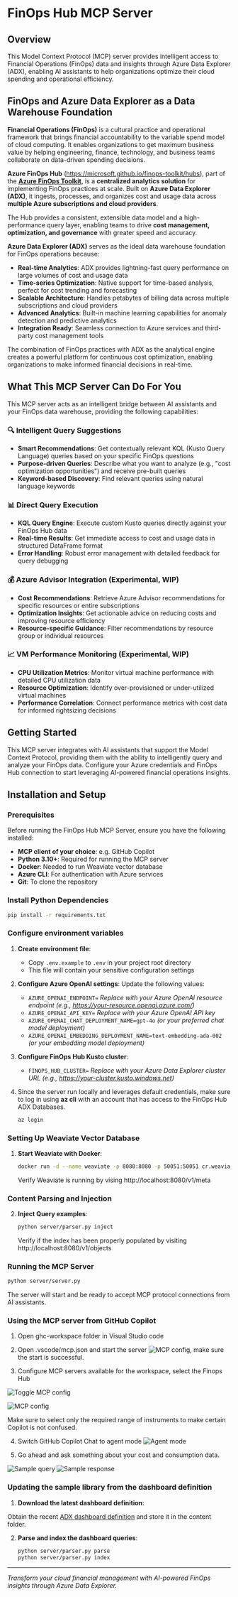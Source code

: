 # FinOps Hub MCP Server

## Overview

This Model Context Protocol (MCP) server provides intelligent access to Financial Operations (FinOps) data and insights through Azure Data Explorer (ADX), enabling AI assistants to help organizations optimize their cloud spending and operational efficiency.

## FinOps and Azure Data Explorer as a Data Warehouse Foundation

**Financial Operations (FinOps)** is a cultural practice and operational framework that brings financial accountability to the variable spend model of cloud computing. It enables organizations to get maximum business value by helping engineering, finance, technology, and business teams collaborate on data-driven spending decisions.

**Azure FinOps Hub**
(https://microsoft.github.io/finops-toolkit/hubs), part of the [**Azure FinOps Toolkit**](https://microsoft.github.io/finops-toolkit), is a **centralized analytics solution** for implementing FinOps practices at scale. Built on **Azure Data Explorer (ADX)**, it ingests, processes, and organizes cost and usage data across **multiple Azure subscriptions and cloud providers**.  

The Hub provides a consistent, extensible data model and a high-performance query layer, enabling teams to drive **cost management, optimization, and governance** with greater speed and accuracy.


**Azure Data Explorer (ADX)** serves as the ideal data warehouse foundation for FinOps operations because:

- **Real-time Analytics**: ADX provides lightning-fast query performance on large volumes of cost and usage data
- **Time-series Optimization**: Native support for time-based analysis, perfect for cost trending and forecasting
- **Scalable Architecture**: Handles petabytes of billing data across multiple subscriptions and cloud providers
- **Advanced Analytics**: Built-in machine learning capabilities for anomaly detection and predictive analytics
- **Integration Ready**: Seamless connection to Azure services and third-party cost management tools

The combination of FinOps practices with ADX as the analytical engine creates a powerful platform for continuous cost optimization, enabling organizations to make informed financial decisions in real-time.

## What This MCP Server Can Do For You

This MCP server acts as an intelligent bridge between AI assistants and your FinOps data warehouse, providing the following capabilities:

### 🔍 **Intelligent Query Suggestions**
- **Smart Recommendations**: Get contextually relevant KQL (Kusto Query Language) queries based on your specific FinOps questions
- **Purpose-driven Queries**: Describe what you want to analyze (e.g., "cost optimization opportunities") and receive pre-built queries
- **Keyword-based Discovery**: Find relevant queries using natural language keywords

### 📊 **Direct Query Execution**
- **KQL Query Engine**: Execute custom Kusto queries directly against your FinOps Hub data
- **Real-time Results**: Get immediate access to cost and usage data in structured DataFrame format
- **Error Handling**: Robust error management with detailed feedback for query debugging

### 💰 **Azure Advisor Integration** (Experimental, WIP)
- **Cost Recommendations**: Retrieve Azure Advisor recommendations for specific resources or entire subscriptions
- **Optimization Insights**: Get actionable advice on reducing costs and improving resource efficiency
- **Resource-specific Guidance**: Filter recommendations by resource group or individual resources

### 📈 **VM Performance Monitoring** (Experimental, WIP)
- **CPU Utilization Metrics**: Monitor virtual machine performance with detailed CPU utilization data
- **Resource Optimization**: Identify over-provisioned or under-utilized virtual machines
- **Performance Correlation**: Connect performance metrics with cost data for informed rightsizing decisions

## Getting Started

This MCP server integrates with AI assistants that support the Model Context Protocol, providing them with the ability to intelligently query and analyze your FinOps data. Configure your Azure credentials and FinOps Hub connection to start leveraging AI-powered financial operations insights.

## Installation and Setup

### Prerequisites

Before running the FinOps Hub MCP Server, ensure you have the following installed:

- **MCP client of your choice**: e.g. GitHub Copilot
- **Python 3.10+**: Required for running the MCP server
- **Docker**: Needed to run Weaviate vector database
- **Azure CLI**: For authentication with Azure services
- **Git**: To clone the repository

### Install Python Dependencies

```bash
pip install -r requirements.txt
```

### Configure environment variables

1. **Create environment file**: 
   - Copy `.env.example` to `.env` in your project root directory
   - This file will contain your sensitive configuration settings

2. **Configure Azure OpenAI settings**:
   Update the following values:
   - `AZURE_OPENAI_ENDPOINT=` *Replace with your Azure OpenAI resource endpoint (e.g., https://your-resource.openai.azure.com/)*
   - `AZURE_OPENAI_API_KEY=` *Replace with your Azure OpenAI API key*
   - `AZURE_OPENAI_CHAT_DEPLOYMENT_NAME=gpt-4o` *(or your preferred chat model deployment)*
   - `AZURE_OPENAI_EMBEDDING_DEPLOYMENT_NAME=text-embedding-ada-002` *(or your embedding model deployment)*

3. **Configure FinOps Hub Kusto cluster**:
   - `FINOPS_HUB_CLUSTER=` *Replace with your Azure Data Explorer cluster URL (e.g., https://your-cluster.kusto.windows.net)*

4. Since the server run locally and leverages default credentials, make sure to log in using **az cli** with an account that has access to the FinOps Hub ADX Databases.
    ```bash
    az login
    ```

### Setting Up Weaviate Vector Database

1. **Start Weaviate with Docker**:
    ```bash
    docker run -d --name weaviate -p 8080:8080 -p 50051:50051 cr.weaviate.io/semitechnologies/weaviate:latest
    ```

    Verify Weaviate is running by vising http://localhost:8080/v1/meta

### Content Parsing and Injection

2. **Inject Query examples**:
    ```bash
    python server/parser.py inject
    ```

    Verify if the index has been properly populated by visiting http://localhost:8080/v1/objects

### Running the MCP Server

```bash
python server/server.py
```

The server will start and be ready to accept MCP protocol connections from AI assistants.

### Using the MCP server from GitHub Copilot

1. Open ghc-workspace folder in Visual Studio code

2. Open .vscode/mcp.json and start the server 
![MCP config](doc/media/mcp_config.png), make sure the start is successful.

3. Configure MCP servers available for the workspace, select the Finops Hub

![Toggle MCP config](doc/media/mcp_select_servers_trigger.png)

![MCP config](doc/media/mcp_select_servers.png)

Make sure to select only the required range of instruments to make certain Copilot is not confused.

4. Switch GitHub Copilot Chat to agent mode 
![Agent mode](doc/media/agent_mode.png)

5. Go ahead and ask something about your cost and consumption data.

![Sample query](doc/media/sample_query.png)
![Sample response](doc/media/sample_response.png)


### Updating the sample library from the dashboard definition ###

1. **Download the latest dashboard definition**:

Obtain the recent [ADX dashboard definition](https://github.com/microsoft/finops-toolkit/releases/latest/download/finops-hub-dashboard.json) and store it in the content folder.

2. **Parse and index the dashboard queries**:
    ```bash
    python server/parser.py parse
    python server/parser.py index
    ```
---

*Transform your cloud financial management with AI-powered FinOps insights through Azure Data Explorer.*